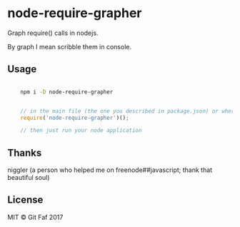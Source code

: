 # node-require-grapher

Graph require() calls in nodejs.

By graph I mean scribble them in console.

## Usage

```bash

    npm i -D node-require-grapher

```

```javascript

    // in the main file (the one you described in package.json) or whereever you want
    require('node-require-grapher')();

    // then just run your node application

```

## Thanks

niggler (a person who helped me on freenode##javascript; thank that beautiful soul)

## License

MIT &copy; Git Faf 2017
